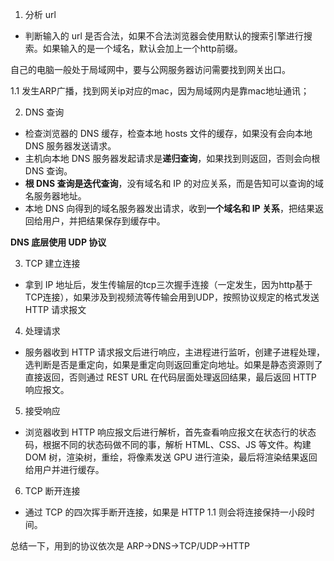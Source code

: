 1. 分析 url
  - 判断输入的 url 是否合法，如果不合法浏览器会使用默认的搜索引擎进行搜索。如果输入的是一个域名，默认会加上一个http前缀。

自己的电脑一般处于局域网中，要与公网服务器访问需要找到网关出口。 

1.1 发生ARP广播，找到网关ip对应的mac，因为局域网内是靠mac地址通讯； 

2. DNS 查询
  - 检查浏览器的 DNS 缓存，检查本地 hosts 文件的缓存，如果没有会向本地 DNS 服务器发送请求。
  - 主机向本地 DNS 服务器发起请求是**递归查询**，如果找到则返回，否则会向根 DNS 查询。
  - **根 DNS 查询是迭代查询**，没有域名和 IP 的对应关系，而是告知可以查询的域名服务器地址。
  - 本地 DNS 向得到的域名服务器发出请求，收到**一个域名和 IP 关系**，把结果返回给用户，并把结果保存到缓存中。
  
**DNS 底层使用 UDP 协议** 

3. TCP 建立连接
  - 拿到 IP 地址后，发生传输层的tcp三次握手连接（一定发生，因为http基于TCP连接），如果涉及到视频流等传输会用到UDP，按照协议规定的格式发送 HTTP 请求报文

4. 处理请求
  - 服务器收到 HTTP 请求报文后进行响应，主进程进行监听，创建子进程处理，选判断是否是重定向，如果是重定向则返回重定向地址。如果是静态资源则了直接返回，否则通过 REST URL 在代码层面处理返回结果，最后返回 HTTP 响应报文。

5. 接受响应 
  - 浏览器收到 HTTP 响应报文后进行解析，首先查看响应报文在状态行的状态码，根据不同的状态码做不同的事，解析 HTML、CSS、JS 等文件。构建 DOM 树，渲染树，重绘，将像素发送 GPU 进行渲染，最后将渲染结果返回给用户并进行缓存。

6. TCP 断开连接
  - 通过 TCP 的四次挥手断开连接，如果是 HTTP 1.1 则会将连接保持一小段时间。

总结一下，用到的协议依次是 ARP->DNS->TCP/UDP->HTTP
